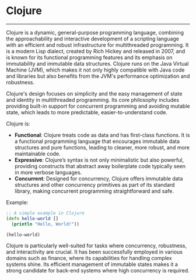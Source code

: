 # Clojure

---

Clojure is a dynamic, general-purpose programming language, combining the approachability and interactive development of a scripting language with an efficient and robust infrastructure for multithreaded programming. It is a modern Lisp dialect, created by Rich Hickey and released in 2007, and is known for its functional programming features and its emphasis on immutability and immutable data structures. Clojure runs on the Java Virtual Machine (JVM), which makes it not only highly compatible with Java code and libraries but also benefits from the JVM's performance optimization and robustness.

Clojure's design focuses on simplicity and the easy management of state and identity in multithreaded programming. Its core philosophy includes providing built-in support for concurrent programming and avoiding mutable state, which leads to more predictable, easier-to-understand code.

Clojure is:

- **Functional**: Clojure treats code as data and has first-class functions. It is a functional programming language that encourages immutable data structures and pure functions, leading to cleaner, more robust, and more maintainable code.
- **Expressive**: Clojure’s syntax is not only minimalistic but also powerful, providing constructs that abstract away boilerplate code typically seen in more verbose languages.
- **Concurrent**: Designed for concurrency, Clojure offers immutable data structures and other concurrency primitives as part of its standard library, making concurrent programming straightforward and safe.

Example:
```clojure
;; A simple example in Clojure
(defn hello-world []
  (println "Hello, World!"))

(hello-world)
```

Clojure is particularly well-suited for tasks where concurrency, robustness, and interactivity are crucial. It has been successfully employed in various domains such as finance, where its capabilities for handling complex systems shine. Its efficient management of immutable states makes it a strong candidate for back-end systems where high concurrency is required.